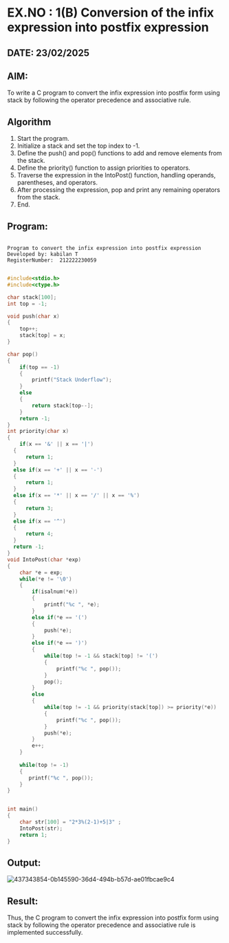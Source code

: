 # EX.NO : 1(B) Conversion of the infix expression into postfix expression
## DATE: 23/02/2025
## AIM:
To write a C program to convert the infix expression into postfix form using stack by following the operator precedence and associative rule.

## Algorithm
1. Start the program. 
2. Initialize a stack and set the top index to -1. 
3. Define the push() and pop() functions to add and remove elements from the stack. 
4. Define the priority() function to assign priorities to operators. 
5. Traverse the expression in the IntoPost() function, handling operands, parentheses, and operators. 
6. After processing the expression, pop and print any remaining operators from the stack. 
7. End. 

## Program:
```

Program to convert the infix expression into postfix expression
Developed by: kabilan T
RegisterNumber:  212222230059

```
```c

#include<stdio.h>
#include<ctype.h>

char stack[100];
int top = -1;

void push(char x)
{
    top++;
    stack[top] = x;
}

char pop()
{
    if(top == -1)
    {
        printf("Stack Underflow");
    }
    else
    {
        return stack[top--];
    }
    return -1;
}
int priority(char x)
{
    if(x == '&' || x == '|')
  {
      return 1;
  }
  else if(x == '+' || x == '-')
  {
      return 1;
  }
  else if(x == '*' || x == '/' || x == '%')
  {
      return 3;
  }
  else if(x == '^')
  {
      return 4;
  }
  return -1;
}
void IntoPost(char *exp)
{
    char *e = exp;
    while(*e != '\0')
    {
        if(isalnum(*e))
        {
            printf("%c ", *e);
        }
        else if(*e == '(')
        {
            push(*e);
        }
        else if(*e == ')')
        {
            while(top != -1 && stack[top] != '(')
            {
                printf("%c ", pop());
            }
            pop();
        }
        else
        {
            while(top != -1 && priority(stack[top]) >= priority(*e))
            {
                printf("%c ", pop());
            }
            push(*e);
        }
        e++;
    }
    
    while(top != -1)
    {
       printf("%c ", pop());
    }
}


int main()
{
    char str[100] = "2*3%(2-1)+5|3" ;
    IntoPost(str);
    return 1;
}

```

## Output:
![437343854-0b145590-36d4-494b-b57d-ae01fbcae9c4](https://github.com/user-attachments/assets/2b35c228-2f75-4ee4-9961-707488f66263)



## Result:
Thus, the C program to convert the infix expression into postfix form using stack by following the operator precedence and associative rule is implemented successfully.
